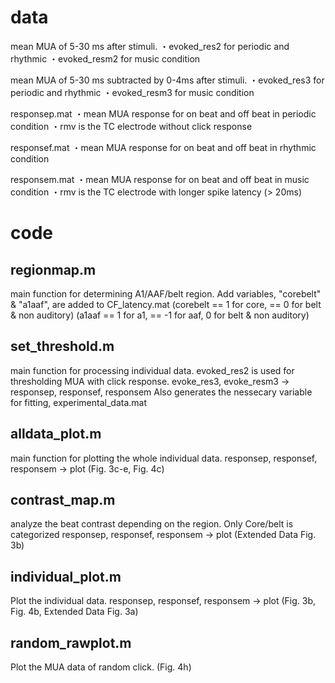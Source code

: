 
# data

mean MUA of 5-30 ms after stimuli.
・evoked_res2 for periodic and rhythmic 
・evoked_resm2 for music condition

mean MUA of 5-30 ms subtracted by 0-4ms after stimuli.
・evoked_res3 for periodic and rhythmic 
・evoked_resm3 for music condition

responsep.mat
・mean MUA response for on beat and off beat in periodic condition
・rmv is the TC electrode without click response

responsef.mat
・mean MUA response for on beat and off beat in rhythmic condition

responsem.mat
・mean MUA response for on beat and off beat in music condition
・rmv is the TC electrode with longer spike latency (> 20ms)


# code

## regionmap.m

main function for determining A1/AAF/belt region.
Add variables, "corebelt" & "a1aaf", are added to CF_latency.mat
(corebelt == 1 for core, == 0 for belt & non auditory)
(a1aaf == 1 for a1, == -1 for aaf, 0 for belt & non auditory)

## set_threshold.m 

main function for processing individual data.
evoked_res2 is used for thresholding MUA with click response.
evoke_res3, evoke_resm3 -> responsep, responsef, responsem
Also generates the nessecary variable for fitting, experimental_data.mat

## alldata_plot.m

main function for plotting the whole individual data.
responsep, responsef, responsem -> plot (Fig. 3c-e, Fig. 4c)

## contrast_map.m

analyze the beat contrast depending on the region.
Only Core/belt is categorized
responsep, responsef, responsem -> plot (Extended Data Fig. 3b)

## individual_plot.m

Plot the individual data.
responsep, responsef, responsem -> plot (Fig. 3b, Fig. 4b, Extended Data Fig. 3a)

## random_rawplot.m

Plot the MUA data of random click.
(Fig. 4h)


